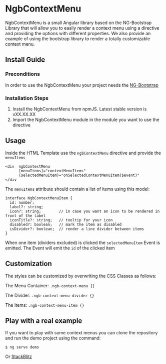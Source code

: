 # NgbContextMenu

NgbContextMenu is a small Angular library based on the NG-Bootstrap Library that will allow you to easily render a context menu using a directive and providing the options with different properties. We also provide an example of using the bootstrap library to render a totally customizable context menu.

## Install Guide

### Preconditions
In order to use the NgbContextMenu your project needs the [NG-Bootstrap](https://ng-bootstrap.github.io/) 

### Installation Steps
1. Install the NgbContextMenu from npmJS. Latest stable version is vXX.XX.XX
2. Import the NgbContextMenu module in the module you want to use the directive

## Usage

Inside the HTML Template use the `ngbContextMenu` directive and provide the `menuItems`

    <div  ngbContextMenu 
          [menuItems]="contextMenuItems" 
          (selectedMenuItem)="onSelectedContextMenuItem($event)"
    </div

The `menuItems` attribute should contain a list of items using this model:

    interface NgbContextMenuItem {
      id: number;
      label?: string;
      icon?: string;        // in case you want an icon to be rendered in front of the label 
      iconTitle?: string;   // tooltip for your icon
      disabled?: boolean;   // mark the item as disabled
      isDivider?: boolean;  // render a line divider between items
    }

When one item (dividers excluded) is clicked the `selectedMenuItem` Event is emitted. The Event will emit the `id` of the clicked item

## Customization

The styles can be customized by overwriting the CSS Classes as follows:

The Menu Container: `.ngb-context-menu {}`

The Divider: `.ngb-context-menu-divider {}`

The Items: `.ngb-context-menu-item {}`


## Play with a real example

If you want to play with some context menus you can clone the repository and run the demo project using the command:

    $ ng serve demo

Or [StackBlitz](https://stackblitz.com/edit/angular-ivy-vmu9qg)
